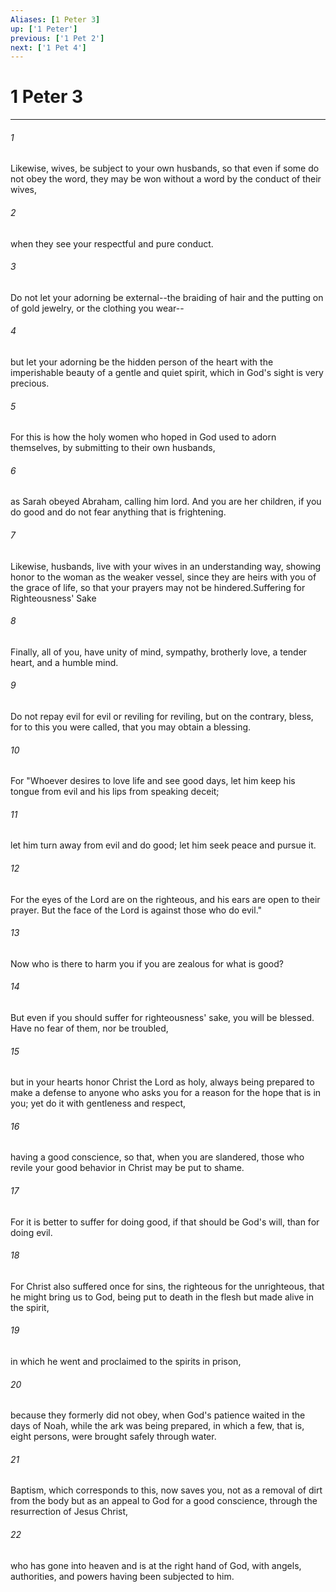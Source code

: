 ```yaml
---
Aliases: [1 Peter 3]
up: ['1 Peter']
previous: ['1 Pet 2']
next: ['1 Pet 4']
---
```

# 1 Peter 3
***



###### 1 
Likewise, wives, be subject to your own husbands, so that even if some do not obey the word, they may be won without a word by the conduct of their wives, 

###### 2 
when they see your respectful and pure conduct. 

###### 3 
Do not let your adorning be external--the braiding of hair and the putting on of gold jewelry, or the clothing you wear-- 

###### 4 
but let your adorning be the hidden person of the heart with the imperishable beauty of a gentle and quiet spirit, which in God's sight is very precious. 

###### 5 
For this is how the holy women who hoped in God used to adorn themselves, by submitting to their own husbands, 

###### 6 
as Sarah obeyed Abraham, calling him lord. And you are her children, if you do good and do not fear anything that is frightening. 

###### 7 
Likewise, husbands, live with your wives in an understanding way, showing honor to the woman as the weaker vessel, since they are heirs with you of the grace of life, so that your prayers may not be hindered.Suffering for Righteousness' Sake 

###### 8 
Finally, all of you, have unity of mind, sympathy, brotherly love, a tender heart, and a humble mind. 

###### 9 
Do not repay evil for evil or reviling for reviling, but on the contrary, bless, for to this you were called, that you may obtain a blessing. 

###### 10 
For "Whoever desires to love life and see good days, let him keep his tongue from evil and his lips from speaking deceit; 

###### 11 
let him turn away from evil and do good; let him seek peace and pursue it. 

###### 12 
For the eyes of the Lord are on the righteous, and his ears are open to their prayer. But the face of the Lord is against those who do evil." 

###### 13 
Now who is there to harm you if you are zealous for what is good? 

###### 14 
But even if you should suffer for righteousness' sake, you will be blessed. Have no fear of them, nor be troubled, 

###### 15 
but in your hearts honor Christ the Lord as holy, always being prepared to make a defense to anyone who asks you for a reason for the hope that is in you; yet do it with gentleness and respect, 

###### 16 
having a good conscience, so that, when you are slandered, those who revile your good behavior in Christ may be put to shame. 

###### 17 
For it is better to suffer for doing good, if that should be God's will, than for doing evil. 

###### 18 
For Christ also suffered once for sins, the righteous for the unrighteous, that he might bring us to God, being put to death in the flesh but made alive in the spirit, 

###### 19 
in which he went and proclaimed to the spirits in prison, 

###### 20 
because they formerly did not obey, when God's patience waited in the days of Noah, while the ark was being prepared, in which a few, that is, eight persons, were brought safely through water. 

###### 21 
Baptism, which corresponds to this, now saves you, not as a removal of dirt from the body but as an appeal to God for a good conscience, through the resurrection of Jesus Christ, 

###### 22 
who has gone into heaven and is at the right hand of God, with angels, authorities, and powers having been subjected to him.
